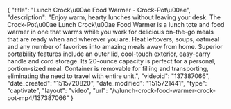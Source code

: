 {
    "title": "Lunch Crock\u00ae Food Warmer - Crock-Pot\u00ae",
    "description": "Enjoy warm, hearty lunches without leaving your desk. The Crock-Pot\u00ae Lunch Crock\u00ae Food Warmer is a lunch tote and food warmer in one that warms while you work for delicious on-the-go meals that are ready when and wherever you are. Heat leftovers, soups, oatmeal and any number of favorites into amazing meals away from home. Superior portability features include an outer lid, cool-touch exterior, easy-carry handle and cord storage. Its 20-ounce capacity is perfect for a personal, portion-sized meal. Container is removable for filling and transporting, eliminating the need to travel with entire unit.",
    "videoid": "137387066",
    "date_created": "1515720820",
    "date_modified": "1515721441",
    "type": "captivate",
    "layout": "video",
    "url": "\/v\/lunch-crock-food-warmer-crock-pot-mp4\/137387066"
}